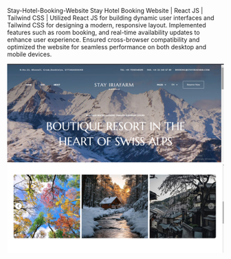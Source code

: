 Stay-Hotel-Booking-Website
Stay Hotel Booking Website | React JS | Tailwind CSS | Utilized React JS for building dynamic user interfaces and Tailwind CSS for designing a modern, responsive layout. Implemented features such as room booking, and real-time availability updates to enhance user experience. Ensured cross-browser compatibility and optimized the website for seamless performance on both desktop and mobile devices.


![image alt](https://github.com/gauravjethi1308/Stay_Hotel_Booking_Website/blob/96c2f51ef04407b3c270cf3cd53eb6e301b6c64f/Screenshot%20(2).png)
![image alt](https://github.com/gauravjethi1308/Stay_Hotel_Booking_Website/blob/768b3fe3611fa8969bc03c63df65b7c0480b7f98/Screenshot%20(3).png)
